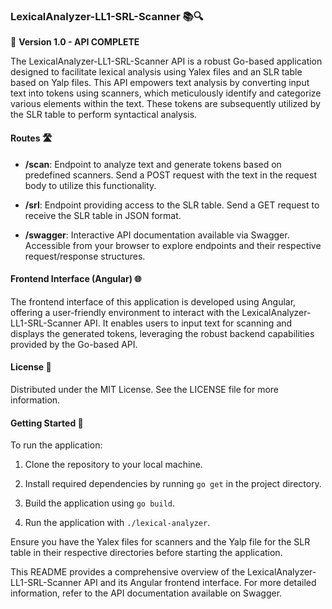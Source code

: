 ### LexicalAnalyzer-LL1-SRL-Scanner 📚🔍

📘 **Version 1.0 - API COMPLETE**

The LexicalAnalyzer-LL1-SRL-Scanner API is a robust Go-based application designed to facilitate lexical analysis using Yalex files and an SLR table based on Yalp files. This API empowers text analysis by converting input text into tokens using scanners, which meticulously identify and categorize various elements within the text. These tokens are subsequently utilized by the SLR table to perform syntactical analysis.

#### Routes 🛣️

- **/scan**: Endpoint to analyze text and generate tokens based on predefined scanners. Send a POST request with the text in the request body to utilize this functionality.
  
- **/srl**: Endpoint providing access to the SLR table. Send a GET request to receive the SLR table in JSON format.
  
- **/swagger**: Interactive API documentation available via Swagger. Accessible from your browser to explore endpoints and their respective request/response structures.

#### Frontend Interface (Angular) 🌐

The frontend interface of this application is developed using Angular, offering a user-friendly environment to interact with the LexicalAnalyzer-LL1-SRL-Scanner API. It enables users to input text for scanning and displays the generated tokens, leveraging the robust backend capabilities provided by the Go-based API.

#### License 📜

Distributed under the MIT License. See the LICENSE file for more information.

#### Getting Started 🚀

To run the application:

1. Clone the repository to your local machine.
   
2. Install required dependencies by running `go get` in the project directory.
   
3. Build the application using `go build`.
   
4. Run the application with `./lexical-analyzer`.

Ensure you have the Yalex files for scanners and the Yalp file for the SLR table in their respective directories before starting the application.

This README provides a comprehensive overview of the LexicalAnalyzer-LL1-SRL-Scanner API and its Angular frontend interface. For more detailed information, refer to the API documentation available on Swagger.
